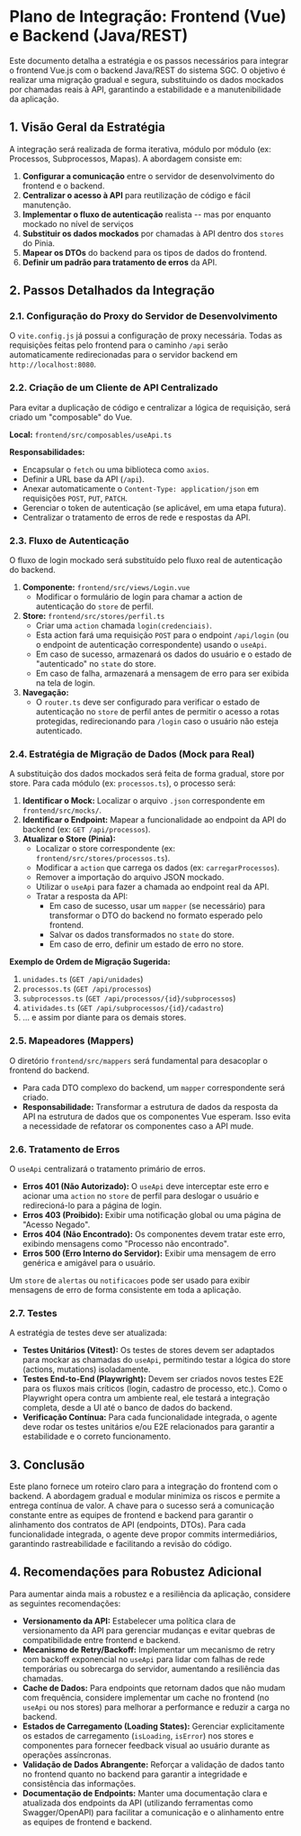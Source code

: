 # Plano de Integração: Frontend (Vue) e Backend (Java/REST)

Este documento detalha a estratégia e os passos necessários para integrar o frontend Vue.js com o backend Java/REST do sistema SGC. O objetivo é realizar uma migração gradual e segura, substituindo os dados mockados por chamadas reais à API, garantindo a estabilidade e a manutenibilidade da aplicação.

## 1. Visão Geral da Estratégia

A integração será realizada de forma iterativa, módulo por módulo (ex: Processos, Subprocessos, Mapas). A abordagem consiste em:

1.  **Configurar a comunicação** entre o servidor de desenvolvimento do frontend e o backend.
2.  **Centralizar o acesso à API** para reutilização de código e fácil manutenção.
3.  **Implementar o fluxo de autenticação** realista -- mas por enquanto mockado no nível de serviços
4.  **Substituir os dados mockados** por chamadas à API dentro dos `stores` do Pinia.
5.  **Mapear os DTOs** do backend para os tipos de dados do frontend.
6.  **Definir um padrão para tratamento de erros** da API.

## 2. Passos Detalhados da Integração

### 2.1. Configuração do Proxy do Servidor de Desenvolvimento

O `vite.config.js` já possui a configuração de proxy necessária. Todas as requisições feitas pelo frontend para o caminho `/api` serão automaticamente redirecionadas para o servidor backend em `http://localhost:8080`.

### 2.2. Criação de um Cliente de API Centralizado

Para evitar a duplicação de código e centralizar a lógica de requisição, será criado um "composable" do Vue.

**Local:** `frontend/src/composables/useApi.ts`

**Responsabilidades:**

*   Encapsular o `fetch` ou uma biblioteca como `axios`.
*   Definir a URL base da API (`/api`).
*   Anexar automaticamente o `Content-Type: application/json` em requisições `POST`, `PUT`, `PATCH`.
*   Gerenciar o token de autenticação (se aplicável, em uma etapa futura).
*   Centralizar o tratamento de erros de rede e respostas da API.

### 2.3. Fluxo de Autenticação

O fluxo de login mockado será substituído pelo fluxo real de autenticação do backend.

1.  **Componente:** `frontend/src/views/Login.vue`
    *   Modificar o formulário de login para chamar a action de autenticação do `store` de perfil.
2.  **Store:** `frontend/src/stores/perfil.ts`
    *   Criar uma `action` chamada `login(credenciais)`.
    *   Esta action fará uma requisição `POST` para o endpoint `/api/login` (ou o endpoint de autenticação correspondente) usando o `useApi`.
    *   Em caso de sucesso, armazenará os dados do usuário e o estado de "autenticado" no `state` do store.
    *   Em caso de falha, armazenará a mensagem de erro para ser exibida na tela de login.
3.  **Navegação:**
    *   O `router.ts` deve ser configurado para verificar o estado de autenticação no `store` de perfil antes de permitir o acesso a rotas protegidas, redirecionando para `/login` caso o usuário não esteja autenticado.

### 2.4. Estratégia de Migração de Dados (Mock para Real)

A substituição dos dados mockados será feita de forma gradual, store por store. Para cada módulo (ex: `processos.ts`), o processo será:

1.  **Identificar o Mock:** Localizar o arquivo `.json` correspondente em `frontend/src/mocks/`.
2.  **Identificar o Endpoint:** Mapear a funcionalidade ao endpoint da API do backend (ex: `GET /api/processos`).
3.  **Atualizar o Store (Pinia):**
    *   Localizar o store correspondente (ex: `frontend/src/stores/processos.ts`).
    *   Modificar a `action` que carrega os dados (ex: `carregarProcessos`).
    *   Remover a importação do arquivo JSON mockado.
    *   Utilizar o `useApi` para fazer a chamada ao endpoint real da API.
    *   Tratar a resposta da API:
        *   Em caso de sucesso, usar um `mapper` (se necessário) para transformar o DTO do backend no formato esperado pelo frontend.
        *   Salvar os dados transformados no `state` do store.
        *   Em caso de erro, definir um estado de erro no store.

**Exemplo de Ordem de Migração Sugerida:**

1.  `unidades.ts` (`GET /api/unidades`)
2.  `processos.ts` (`GET /api/processos`)
3.  `subprocessos.ts` (`GET /api/processos/{id}/subprocessos`)
4.  `atividades.ts` (`GET /api/subprocessos/{id}/cadastro`)
5.  ... e assim por diante para os demais stores.

### 2.5. Mapeadores (Mappers)

O diretório `frontend/src/mappers` será fundamental para desacoplar o frontend do backend.

*   Para cada DTO complexo do backend, um `mapper` correspondente será criado.
*   **Responsabilidade:** Transformar a estrutura de dados da resposta da API na estrutura de dados que os componentes Vue esperam. Isso evita a necessidade de refatorar os componentes caso a API mude.

### 2.6. Tratamento de Erros

O `useApi` centralizará o tratamento primário de erros.

*   **Erros 401 (Não Autorizado):** O `useApi` deve interceptar este erro e acionar uma `action` no `store` de perfil para deslogar o usuário e redirecioná-lo para a página de login.
*   **Erros 403 (Proibido):** Exibir uma notificação global ou uma página de "Acesso Negado".
*   **Erros 404 (Não Encontrado):** Os componentes devem tratar este erro, exibindo mensagens como "Processo não encontrado".
*   **Erros 500 (Erro Interno do Servidor):** Exibir uma mensagem de erro genérica e amigável para o usuário.

Um `store` de `alertas` ou `notificacoes` pode ser usado para exibir mensagens de erro de forma consistente em toda a aplicação.

### 2.7. Testes

A estratégia de testes deve ser atualizada:

*   **Testes Unitários (Vitest):** Os testes de stores devem ser adaptados para mockar as chamadas do `useApi`, permitindo testar a lógica do store (actions, mutations) isoladamente.
*   **Testes End-to-End (Playwright):** Devem ser criados novos testes E2E para os fluxos mais críticos (login, cadastro de processo, etc.). Como o Playwright opera contra um ambiente real, ele testará a integração completa, desde a UI até o banco de dados do backend.
*   **Verificação Contínua:** Para cada funcionalidade integrada, o agente deve rodar os testes unitários e/ou E2E relacionados para garantir a estabilidade e o correto funcionamento.

## 3. Conclusão

Este plano fornece um roteiro claro para a integração do frontend com o backend. A abordagem gradual e modular minimiza os riscos e permite a entrega contínua de valor. A chave para o sucesso será a comunicação constante entre as equipes de frontend e backend para garantir o alinhamento dos contratos de API (endpoints, DTOs). Para cada funcionalidade integrada, o agente deve propor commits intermediários, garantindo rastreabilidade e facilitando a revisão do código.

## 4. Recomendações para Robustez Adicional

Para aumentar ainda mais a robustez e a resiliência da aplicação, considere as seguintes recomendações:

*   **Versionamento da API:** Estabelecer uma política clara de versionamento da API para gerenciar mudanças e evitar quebras de compatibilidade entre frontend e backend.
*   **Mecanismo de Retry/Backoff:** Implementar um mecanismo de retry com backoff exponencial no `useApi` para lidar com falhas de rede temporárias ou sobrecarga do servidor, aumentando a resiliência das chamadas.
*   **Cache de Dados:** Para endpoints que retornam dados que não mudam com frequência, considere implementar um cache no frontend (no `useApi` ou nos stores) para melhorar a performance e reduzir a carga no backend.
*   **Estados de Carregamento (Loading States):** Gerenciar explicitamente os estados de carregamento (`isLoading`, `isError`) nos stores e componentes para fornecer feedback visual ao usuário durante as operações assíncronas.
*   **Validação de Dados Abrangente:** Reforçar a validação de dados tanto no frontend quanto no backend para garantir a integridade e consistência das informações.
*   **Documentação de Endpoints:** Manter uma documentação clara e atualizada dos endpoints da API (utilizando ferramentas como Swagger/OpenAPI) para facilitar a comunicação e o alinhamento entre as equipes de frontend e backend.
